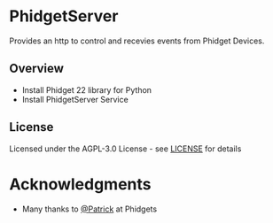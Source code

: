 # PhidgetServer
Provides an http to control and recevies events from Phidget Devices.

## Overview
* Install Phidget 22 library for Python
* Install PhidgetServer Service

## License
Licensed under the AGPL-3.0 License - see [LICENSE](LICENSE) for details

# Acknowledgments
* Many thanks to [@Patrick](https://www.phidgets.com/phorum/memberlist.php?mode=viewprofile&u=558) at Phidgets

